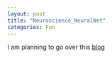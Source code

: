 ```yaml
---
layout: post
title: "Neuroscience_NeuralNet"
categories: Fun
---
```

I am planning to go over this [blog](https://oxfordre.com/neuroscience/view/10.1093/acrefore/9780190264086.001.0001/acrefore-9780190264086-e-46)
